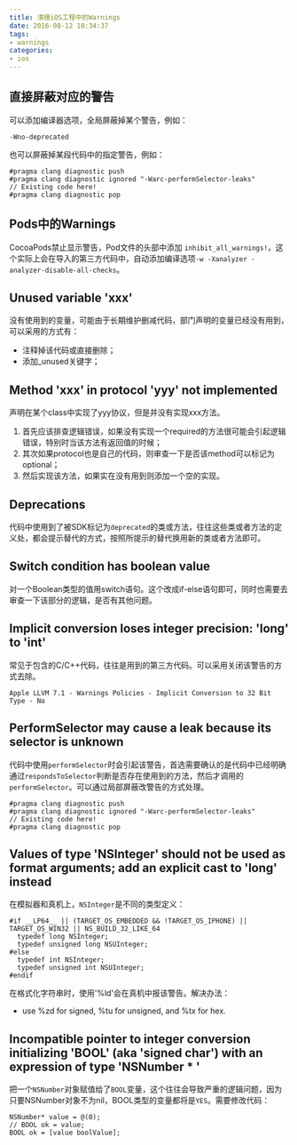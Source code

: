 ```yaml
---
title: 清理iOS工程中的Warnings
date: 2016-08-12 10:34:37
tags:
- warnings
categories:
- ios
---
```


## 直接屏蔽对应的警告
可以添加编译器选项，全局屏蔽掉某个警告，例如：
``` objc
-Wno-deprecated
```
也可以屏蔽掉某段代码中的指定警告，例如：
``` objc
#pragma clang diagnostic push
#pragma clang diagnostic ignored "-Warc-performSelector-leaks"
// Existing code here!
#pragma clang diagnostic pop
```
<!-- more -->
## Pods中的Warnings
CocoaPods禁止显示警告，Pod文件的头部中添加 `inhibit_all_warnings!`，这个实际上会在导入的第三方代码中，自动添加编译选项`-w -Xanalyzer -analyzer-disable-all-checks`。

## Unused variable 'xxx'
没有使用到的变量，可能由于长期维护删减代码，部门声明的变量已经没有用到，可以采用的方式有：
- 注释掉该代码或直接删除；
- 添加_unused关键字；

## Method 'xxx' in protocol 'yyy' not implemented
声明在某个class中实现了yyy协议，但是并没有实现xxx方法。
1. 首先应该排查逻辑错误，如果没有实现一个required的方法很可能会引起逻辑错误，特别时当该方法有返回值的时候；
2. 其次如果protocol也是自己的代码，则审查一下是否该method可以标记为optional；
3. 然后实现该方法，如果实在没有用到则添加一个空的实现。

## Deprecations
代码中使用到了被SDK标记为`deprecated`的类或方法，往往这些类或者方法的定义处，都会提示替代的方式，按照所提示的替代换用新的类或者方法即可。

## Switch condition has boolean value
对一个Boolean类型的值用switch语句。这个改成if-else语句即可，同时也需要去审查一下该部分的逻辑，是否有其他问题。

## Implicit conversion loses integer precision: 'long' to 'int'
常见于包含的C/C++代码，往往是用到的第三方代码。可以采用关闭该警告的方式去除。
```
Apple LLVM 7.1 - Warnings Policies - Implicit Conversion to 32 Bit Type - No
```

## PerformSelector may cause a leak because its selector is unknown
代码中使用`performSelector`时会引起该警告，首选需要确认的是代码中已经明确通过`respondsToSelector`判断是否存在使用到的方法，然后才调用的`performSelector`。可以通过局部屏蔽改警告的方式处理。
``` objc
#pragma clang diagnostic push
#pragma clang diagnostic ignored "-Warc-performSelector-leaks"
// Existing code here!
#pragma clang diagnostic pop
```

## Values of type 'NSInteger' should not be used as format arguments; add an explicit cast to 'long' instead
在模拟器和真机上，`NSInteger`是不同的类型定义：
``` objc
#if __LP64__ || (TARGET_OS_EMBEDDED && !TARGET_OS_IPHONE) || TARGET_OS_WIN32 || NS_BUILD_32_LIKE_64
  typedef long NSInteger;
  typedef unsigned long NSUInteger;
#else
  typedef int NSInteger;
  typedef unsigned int NSUInteger;
#endif
```
在格式化字符串时，使用'%ld'会在真机中报该警告。解决办法：
- use %zd for signed, %tu for unsigned, and %tx for hex.

## Incompatible pointer to integer conversion initializing 'BOOL' (aka 'signed char') with an expression of type 'NSNumber * '
把一个`NSNumber`对象赋值给了`BOOL`变量，这个往往会导致严重的逻辑问题，因为只要NSNumber对象不为nil，BOOL类型的变量都将是`YES`。需要修改代码：
``` objc
NSNumber* value = @(0);
// BOOL ok = value;
BOOL ok = [value boolValue];
```
